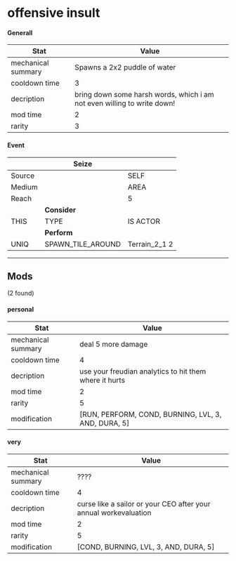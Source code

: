 

# **offensive insult**


#### **Generall**
| Stat | Value | 
|  --  |  --  | 
| mechanical summary | Spawns a 2x2 puddle of water | 
| cooldown time | 3 | 
| decription | bring down some harsh words, which i am not even willing to write down! | 
| mod time | 2 | 
| rarity | 3 | 



#### **Event**
|  | **Seize** |  | 
|  --  |  --  |  --  | 
| Source |  | SELF | 
| Medium |  | AREA | 
| Reach |  | 5 | 
|  | **Consider** |  | 
| THIS | TYPE | IS ACTOR | 
|  | **Perform** |  | 
| UNIQ | SPAWN_TILE_AROUND | Terrain_2_1 2 | 

-----


## **Mods**
(2 found)


#### personal
| Stat | Value | 
|  --  |  --  | 
| mechanical summary | deal 5 more damage | 
| cooldown time | 4 | 
| decription | use your freudian analytics to hit them where it hurts | 
| mod time | 2 | 
| rarity | 5 | 
| modification | [RUN, PERFORM, COND, BURNING, LVL, 3, AND, DURA, 5] | 


#### very
| Stat | Value | 
|  --  |  --  | 
| mechanical summary | ???? | 
| cooldown time | 4 | 
| decription | curse like a sailor or your CEO after your annual workevaluation | 
| mod time | 2 | 
| rarity | 5 | 
| modification | [COND, BURNING, LVL, 3, AND, DURA, 5] | 

